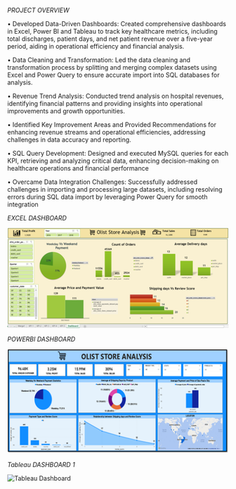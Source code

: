 *PROJECT OVERVIEW*

•	Developed Data-Driven Dashboards: Created comprehensive dashboards in Excel, Power BI and Tableau to track key healthcare metrics, including total discharges, patient days, and net patient revenue over a five-year period, aiding in operational efficiency and financial analysis.

•	Data Cleaning and Transformation: Led the data cleaning and transformation process by splitting and merging complex datasets using Excel and Power Query to ensure accurate import into SQL databases for analysis.

•	Revenue Trend Analysis: Conducted trend analysis on hospital revenues, identifying financial patterns and providing insights into operational improvements and growth opportunities.

•	Identified Key Improvement Areas and Provided Recommendations for enhancing revenue streams and operational efficiencies, addressing challenges in data accuracy and reporting.

•	SQL Query Development: Designed and executed MySQL queries for each KPI, retrieving and analyzing critical data, enhancing decision-making on healthcare operations and financial performance

•	Overcame Data Integration Challenges: Successfully addressed challenges in importing and processing large datasets, including resolving errors during SQL data import by leveraging Power Query for smooth integration



*EXCEL DASHBOARD*

![Excel Dashboard](asset/Excel_Dashboard.png)

*POWERBI DASHBOARD*

![Powerbi Dashboard](asset/Powerbi_Dashboard.png)

*Tableau DASHBOARD 1*

![Tableau Dashboard](asset/Tableau_Dashboard.png)


